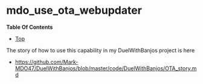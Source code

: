 # mdo_use_ota_webupdater

**Table Of Contents**
* [Top](#mdo_use_ota_webupdater "Top")

The story of how to use this capability in my DuelWithBanjos project is here
- https://github.com/Mark-MDO47/DuelWithBanjos/blob/master/code/DuelWithBanjos/OTA_story.md
